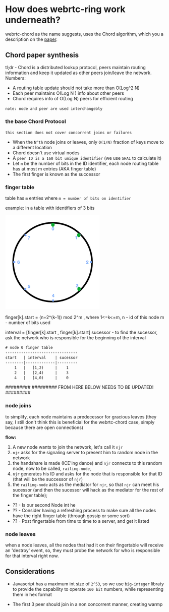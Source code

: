 How does webrtc-ring work underneath?
=======================================




















webrtc-chord as the name suggests, uses the Chord algorithm, which you a description on the [paper][1].

## Chord paper synthesis

tl;dr - Chord is a distributed lookup protocol, peers maintain routing information and keep it updated as other peers join/leave the network. Numbers:
- A routing table update should not take more than O(Log^2 N)
- Each peer maintains O(Log N ) info about other peers
- Chord requires info of O(Log N) peers for efficient routing

`note: node and peer are used interchangebly`

### the base Chord Protocol
`this section does not cover concorrent joins or failures`

- When the `N^th` node joins or leaves, only `O(1/N)` fraction of keys move to a different location
- Chord doesn't use virtual nodes
- A `peer ID is a 160 bit unique identifier` (we use `SHA1` to calculate it)
- Let `m` be the number of bits in the ID identifier, each node routing table has at most m entries (AKA finger table)
- The first finger is known as the successor 

### finger table

table has `m` entries where `m = number of bits on identifier`

example: 
  in a table with identifiers of 3 bits

  ![](/img/3bit-hashring.png)

  finger[k].start = (n+2^(k-1)) mod 2^m , 
    where 1<=k<=m,
          n - id of this node
          m - number of bits used

  interval = [finger[k].start , finger[k].start]
  sucessor - to find the sucessor, ask the network who is responsible for the beginning of the interval

  ```
  # node 0 finger table
  --------------------------------
  start   | interval    | sucessor
  --------|-------------|---------
      1   |   [1,2)     |    1
      2   |   [2,4)     |    3
      4   |   [4,0)     |    0
  ```

#########
######### FROM HERE BELOW NEEDS TO BE UPDATED!
#########

### node joins

to simplify, each node maintains a predecessor for gracious leaves (they say, I still don't think this is beneficial for the webrtc-chord case, simply because there are open connections)

**flow:**

1. A new node wants to join the network, let's call it `njr`
2. `njr` asks for the signaling server to present him to random node in the network
3. the handshare is made (ICE'ing dance) and `njr` connects to this random node, now to be called, `railing-node`, 
4. `njr` generates his ID and asks for the node that is responsible for that ID (that will be the successor of `njr`)
5. the `railing-node` acts as the mediator for `njr`, so that `njr` can meet his sucessor (and then the sucessor will hack as the mediator for the rest of the finger table);

- ?? - Is our second Node int he 
- ?? - Consider having a refreshing process to make sure all the nodes have the right finger table (through gossip or some sort)
- ?? - Post fingertable from time to time to a server, and get it listed

### node leaves

when a node leaves, all the nodes that had it on their fingertable will receive an 'destroy' event, so, they must probe the network for who is responsible for that interval right now.

## Considerations

- Javascript has a maximum int size of `2^53`, so we use `big-integer` libraty to provide the capability to operate `160 bit` numbers, while representing them in hex format

- The first 3 peer should join in a non concorrent manner, creating warmp 

[1]: http://pdos.csail.mit.edu/papers/chord:sigcomm01/chord_sigcomm.pdf